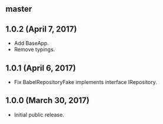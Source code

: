## master


## 1.0.2 (April 7, 2017)

* Add BaseApp.
* Remove typings.

## 1.0.1 (April 6, 2017)

* Fix BabelRepositoryFake implements interface IRepository<IEntityMinBase>.

## 1.0.0 (March 30, 2017)

* Initial public release.
